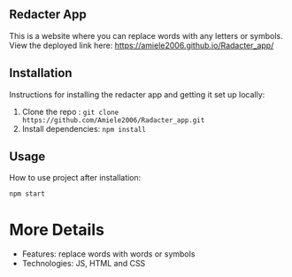 ## Redacter App
This is a website where you can replace words with any letters or symbols. View the deployed link here: https://amiele2006.github.io/Radacter_app/

## Installation 
Instructions for installing the redacter app and getting it set up locally:
1. Clone the repo : `git clone https://github.com/Amiele2006/Radacter_app.git`
2. Install dependencies: `npm install`

## Usage
How to use project after installation: 
```bash
npm start
```

# More Details
- Features: replace words with words or symbols
- Technologies: JS, HTML and CSS

